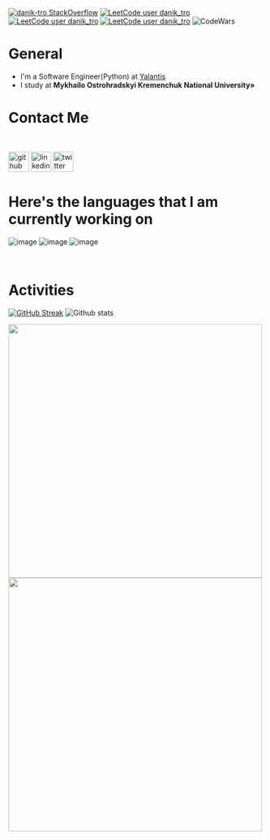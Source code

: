 [![danik-tro StackOverflow](https://stackoverflow-badge.herokuapp.com/api/StackOverflowBadge/12075380)]([https://stackoverflow.com/users/14122375/hamiltonpharmd](https://stackoverflow.com/users/12075380/daniil-trotsenko))
[![LeetCode user danik_tro](https://img.shields.io/badge/dynamic/json?style=flat&labelColor=black&color=%23ffa116&label=Solved&query=solvedOverTotal&url=https%3A%2F%2Fleetcode-badge.vercel.app%2Fapi%2Fusers%2Fdanik_tro&logo=leetcode&logoColor=yellow)](https://leetcode.com/danik_tro/)
[![LeetCode user danik_tro](https://img.shields.io/badge/dynamic/json?style=flat&labelColor=black&color=%23ffa116&label=&query=solvedPercentage&url=https%3A%2F%2Fleetcode-badge.vercel.app%2Fapi%2Fusers%2Fdanik_tro)](https://leetcode.com/danik_tro/)
[![LeetCode user danik_tro](https://img.shields.io/badge/dynamic/json?style=flat&labelColor=black&color=%23ffa116&label=Ranking&query=ranking&url=https%3A%2F%2Fleetcode-badge.vercel.app%2Fapi%2Fusers%2Fdanik_tro)](https://leetcode.com/danik_tro/)
![CodeWars](https://www.codewars.com/users/danik-tro/badges/micro)


# General

- I'm a Software Engineer(Python) at [Yalantis](https://yalantis.com/)
- I study at **Mykhailo Ostrohradskyi Kremenchuk National University»**

# Contact Me

<br>

[<img src='https://cdn.jsdelivr.net/npm/simple-icons@3.0.1/icons/github.svg' alt='github' height='40'>](https://github.com/danik-tro)
[<img src='https://cdn.jsdelivr.net/npm/simple-icons@3.0.1/icons/linkedin.svg' alt='linkedin' height='40'>](https://www.linkedin.com/in/daniil-trotsenko/)  [<img src='https://cdn.jsdelivr.net/npm/simple-icons@3.0.1/icons/twitter.svg' alt='twitter' height='40'>](https://twitter.com/TrotsenkoDaniil)

# Here's the languages that I am currently working on

![image](https://img.shields.io/badge/Python-FFD43B?style=for-the-badge&logo=python&logoColor=blue)
![image](https://img.shields.io/badge/Go-00ADD8?style=for-the-badge&logo=go&logoColor=white)
![image](https://img.shields.io/badge/Rust-black?style=for-the-badge&logo=rust&logoColor=#E57324)

<br>

# Activities

[![GitHub Streak](http://github-readme-streak-stats.herokuapp.com?user=danik-tro&theme=chartreuse-dark&hide_border=true&date_format=M%20j%5B%2C%20Y%5D)](https://git.io/streak-stats)
![Github stats](https://github-readme-stats.vercel.app/api?username=danik-tro&show_icons=true&hide_border=true&theme=chartreuse-dark)

<div style="display: inline;">
<img src="http://github-profile-summary-cards.vercel.app/api/cards/most-commit-language?username=danik-tro&theme=github_dark" width="500"/>
<img src="http://github-profile-summary-cards.vercel.app/api/cards/repos-per-language?username=danik-tro&theme=github_dark" width="500"/>
</div>


